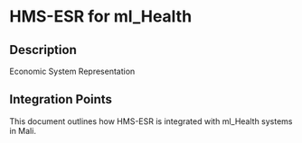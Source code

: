 # HMS-ESR for ml_Health

## Description

Economic System Representation

## Integration Points

This document outlines how HMS-ESR is integrated with ml_Health systems in Mali.
